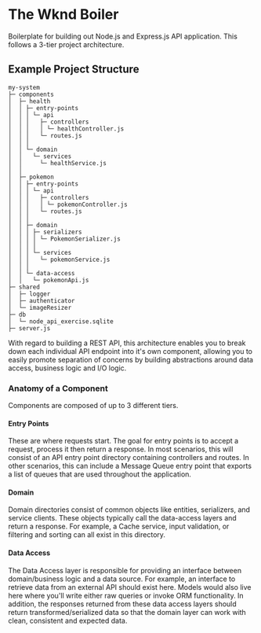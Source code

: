 # The Wknd Boiler

Boilerplate for building out Node.js and Express.js API application. This follows a 3-tier project architecture.

## Example Project Structure

```
my-system
├─ components
│  ├─ health
│  │ ├─ entry-points
│  │ │ └─ api
│  │ │   ├─ controllers
│  │ │   │ └─ healthController.js
│  │ │   └─ routes.js
│  │ │
│  │ └─ domain
│  │   └─ services
│  │     └─ healthService.js
│  │
│  ├─ pokemon
│  │ ├─ entry-points
│  │ │ └─ api
│  │ │   ├─ controllers
│  │ │   │ └─ pokemonController.js
│  │ │   └─ routes.js
│  │ │
│  │ ├─ domain
│  │ │ ├─ serializers
│  │ │ │ └─ PokemonSerializer.js
│  │ │ │
│  │ │ └─ services
│  │ │   └─ pokemonService.js
│  │ │
│  │ └─ data-access
│  │   └─ pokemonApi.js
├─ shared
│  ├─ logger
│  ├─ authenticator
│  └─ imageResizer
├─ db
│  └─ node_api_exercise.sqlite
├─ server.js
```

With regard to building a REST API, this architecture enables you to break down each individual API endpoint into it's own component, allowing you to easily promote separation of concerns by building abstractions around data access, business logic and I/O logic.

### Anatomy of a Component

Components are composed of up to 3 different tiers.

#### Entry Points

These are where requests start. The goal for entry points is to accept a request, process it then return a response. In most scenarios, this will consist of an API entry point directory containing controllers and routes. In other scenarios, this can include a Message Queue entry point that exports a list of queues that are used throughout the application.

#### Domain

Domain directories consist of common objects like entities, serializers, and service clients. These objects typically call the data-access layers and return a response. For example, a Cache service, input validation, or filtering and sorting can all exist in this directory.

#### Data Access

The Data Access layer is responsible for providing an interface between domain/business logic and a data source. For example, an interface to retrieve data from an external API should exist here. Models would also live here where you'll write either raw queries or invoke ORM functionality. In addition, the responses returned from these data access layers should return transformed/serialized data so that the domain layer can work with clean, consistent and expected data.
